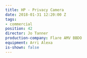 ```yaml
---
title: HP - Privacy Camera
date: 2018-01-31 12:20:00 Z
tags:
- commercial
position: 42
director: Jo Tanner
production-company: Flare AMV BBDO
equipment: Arri Alexa
is-shown: false
---
```



